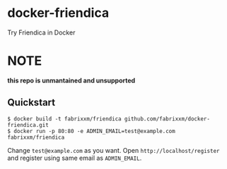 docker-friendica
================

Try Friendica in Docker

# NOTE

**this repo is unmantained and unsupported**



Quickstart
----------

    $ docker build -t fabrixxm/friendica github.com/fabrixxm/docker-friendica.git
    $ docker run -p 80:80 -e ADMIN_EMAIL=test@example.com fabrixxm/friendica

Change `test@example.com` as you want.
Open `http://localhost/register` and register using same email as `ADMIN_EMAIL`.

